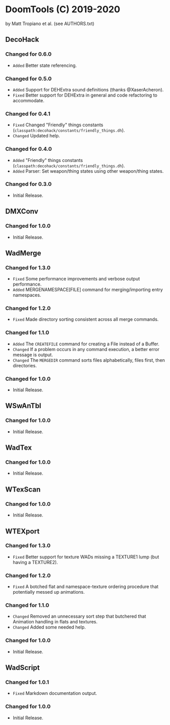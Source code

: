 DoomTools (C) 2019-2020
=======================
by Matt Tropiano et al. (see AUTHORS.txt)


DecoHack
--------

### Changed for 0.6.0

* `Added` Better state referencing.


### Changed for 0.5.0

* `Added` Support for DEHExtra sound definitions (thanks @XaserAcheron).
* `Fixed` Better support for DEHExtra in general and code refactoring to accommodate.


### Changed for 0.4.1

* `Fixed` Changed "Friendly" things constants (`classpath:decohack/constants/friendly_things.dh`).
* `Changed` Updated help.


### Changed for 0.4.0

* `Added` "Friendly" things constants (`classpath:decohack/constants/friendly_things.dh`).
* `Added` Parser: Set weapon/thing states using other weapon/thing states.


### Changed for 0.3.0

* Initial Release.


DMXConv
-------

### Changed for 1.0.0

* Initial Release.


WadMerge
--------

### Changed for 1.3.0

* `Fixed` Some performance improvements and verbose output performance.
* `Added` MERGENAMESPACE[FILE] command for merging/importing entry namespaces.


### Changed for 1.2.0

* `Fixed` Made directory sorting consistent across all merge commands.


### Changed for 1.1.0

* `Added` The `CREATEFILE` command for creating a File instead of a Buffer.
* `Changed` If a problem occurs in any command execution, a better error message is output.
* `Changed` The `MERGEDIR` command sorts files alphabetically, files first, then directories.


### Changed for 1.0.0

* Initial Release.


WSwAnTbl
--------

### Changed for 1.0.0

* Initial Release.


WadTex
------

### Changed for 1.0.0

* Initial Release.


WTexScan
--------

### Changed for 1.0.0

* Initial Release.


WTEXport
--------

### Changed for 1.3.0

* `Fixed` Better support for texture WADs missing a TEXTURE1 lump (but having a TEXTURE2).


### Changed for 1.2.0

* `Fixed` A botched flat and namespace-texture ordering procedure that potentially messed up animations.


### Changed for 1.1.0

* `Changed` Removed an unnecessary sort step that butchered that Animation handling in flats and textures.
* `Changed` Added some needed help.


### Changed for 1.0.0

* Initial Release.


WadScript
---------

### Changed for 1.0.1

* `Fixed` Markdown documentation output.


### Changed for 1.0.0

* Initial Release.
